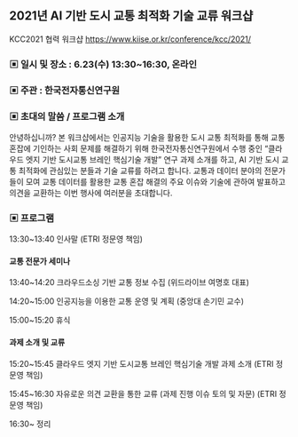 ## 2021년 AI 기반 도시 교통 최적화 기술 교류 워크샵
KCC2021 협력 워크샵  https://www.kiise.or.kr/conference/kcc/2021/

### ▣ 일시 및 장소 : 6.23(수) 13:30~16:30, 온라인
### ▣ 주관 : 한국전자통신연구원


### ▣ 초대의 말씀 / 프로그램 소개
안녕하십니까? 본 워크샵에서는 인공지능 기술을 활용한 도시 교통 최적화를 통해 교통 혼잡에 기인하는 사회 문제를 해결하기 위해 한국전자통신연구원에서 수행 중인 “클라우드 엣지 기반 도시교통 브레인 핵심기술 개발” 연구 과제 소개를 하고, AI 기반 도시 교통 최적화에 관심있는 분들과 기술 교류를 하려고 합니다. 교통과 데이터 분야의 전문가들이 모여 교통 데이터를 활용한 교통 혼잡 해결의 주요 이슈와 기술에 관하여 발표하고 의견을 교환하는 이번 행사에 여러분을 초대합니다.

### ▣ 프로그램

13:30~13:40  인사말  (ETRI 정문영 책임)

#### 교통 전문가 세미나
13:40~14:20  크라우드소싱 기반 교통 정보 수집 (위드라이브 여명호 대표)

14:20~15:00  인공지능을 이용한 교통 운영 및 계획 (중앙대 손기민 교수)

15:00~15:20  휴식

 
#### 과제 소개 및 교류
15:20~15:45  클라우드 엣지 기반 도시교통 브레인 핵심기술 개발 과제 소개 (ETRI 정문영 책임)

15:45~16:30  자유로운 의견 교환을 통한 교류 (과제 진행 이슈 토의 및 자문)  (ETRI 정문영 책임)

16:30~       정리
